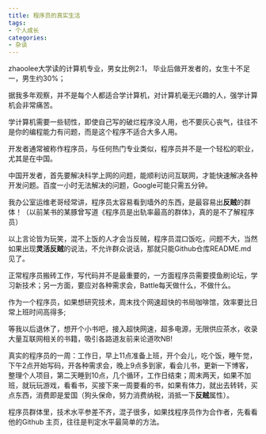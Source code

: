 ```yaml
---
title: 程序员的真实生活
tags:
- 个人成长
categories:
- 杂谈
---
```


zhaoolee大学读的计算机专业，男女比例2:1， 毕业后做开发者的，女生十不足一，男生约30%；

据我多年观察，并不是每个人都适合学计算机，对计算机毫无兴趣的人，强学计算机会非常痛苦。

学计算机需要一些韧性，即使自己写的破烂程序没人用，也不要灰心丧气，往往不是你的编程能力有问题，而是这个程序不适合大多人用。

开发者通常被称作程序员，与任何热门专业类似，程序员并不是一个轻松的职业，尤其是在中国。

中国开发者，首先要解决科学上网的问题，能顺利访问互联网，才能快速解决各种开发问题。百度一小时无法解决的问题，Google可能只需五分钟。

我办公室运维老哥经常讲，程序员太容易看到墙外的东西，是最容易出**反贼**的群体！（以前某书的某豚曾写道《程序员是出轨率最高的群体》，真的是不了解程序员）

以上言论皆为玩笑，混不上饭的人才会当反贼，程序员混口饭吃，问题不大，当然如果出现**灵活反贼**的说法，不允许群众说话，那就只能Github仓库README.md见了。


正常程序员搬砖工作，写代码并不是最重要的，一方面程序员需要摸鱼刷论坛，学习新技术；另一方面，要应对各种需求会，Battle每天做什么，不做什么。

作为一个程序员，如果想研究技术，周末找个网速超快的书局咖啡馆，效率要比日常上班时间高得多;

等我以后退休了，想开个小书吧，接入超快网速，超多电源，无限供应茶水，收录大量互联网相关的书籍，吸引各路道友前来论道吹NB!


真实的程序员的一周：工作日，早上11点准备上班，开个会儿，吃个饭，睡午觉，下午2点开始写码，开各种需求会，晚上9点多到家，看会儿书，更新一下博客，整理个人项目，第二天睡到10点，几个循环，工作日结束；周末两天，如果不加班，就玩玩游戏，看看书，买接下来一周要看的书，如果有体力，就出去转转，买点东西，消费即是爱国（狗头保命，努力消费纳税，消抵一下**反贼**属性）。

程序员群体里，技术水平参差不齐，混子很多，如果找程序员作为合作者，先看看他的Github 主页，往往是判定水平最简单的方法。